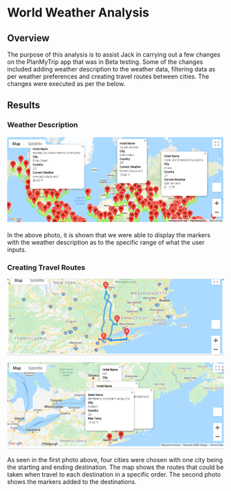# World Weather Analysis

## Overview

The purpose of this analysis is to assist Jack in carrying out a few changes on the PlanMyTrip app that was in Beta testing. Some of the changes included adding weather description to the weather data, filtering data as per weather preferences and creating travel routes between cities. The changes were executed as per the below.

## Results

### Weather Description

![WeatherPy_vacation_map.png](https://github.com/nyoung246/World_Weather_Analysis/blob/main/Vacation_Search/WeatherPy_vacation_map.png)

In the above photo, it is shown that we were able to display the markers with the weather description as to the specific range of what the user inputs.

### Creating Travel Routes

![WeatherPy_travel_map.PNG](https://github.com/nyoung246/World_Weather_Analysis/blob/main/Vacation_Itinerary/WeatherPy_travel_map.PNG)

![WeatherPy_travel_map_markers.PNG](https://github.com/nyoung246/World_Weather_Analysis/blob/main/Vacation_Itinerary/WeatherPy_travel_map_markers.PNG)

As seen in the first photo above, four cities were chosen with one city being the starting and ending destination. The map shows the routes that could be taken when travel to each destination in a specific order. The second photo shows the markers added to the destinations.
